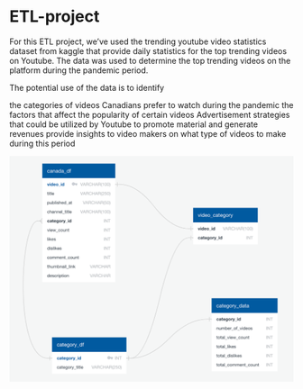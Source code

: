# ETL-project

For this ETL project, we’ve used the trending youtube video statistics dataset from kaggle that provide daily statistics for the top trending videos on Youtube. The data was used to determine the top trending videos on the platform during the pandemic period. 

The potential use of the data is to identify  

the categories of videos Canadians prefer to watch during the pandemic
the factors that affect the popularity of certain videos
Advertisement strategies that could be utilized by Youtube to promote material and generate revenues
provide insights to video makers on what type of videos to make during this period

![](ERDdiagram.png)
